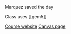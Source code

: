 Marquez saved the day

Class uses [[gem5]]

[Course website](http://www.hlam.ece.ufl.edu/A-EEL5764Fall2022/)
[Canvas page](https://ufl.instructure.com/courses/463922)

